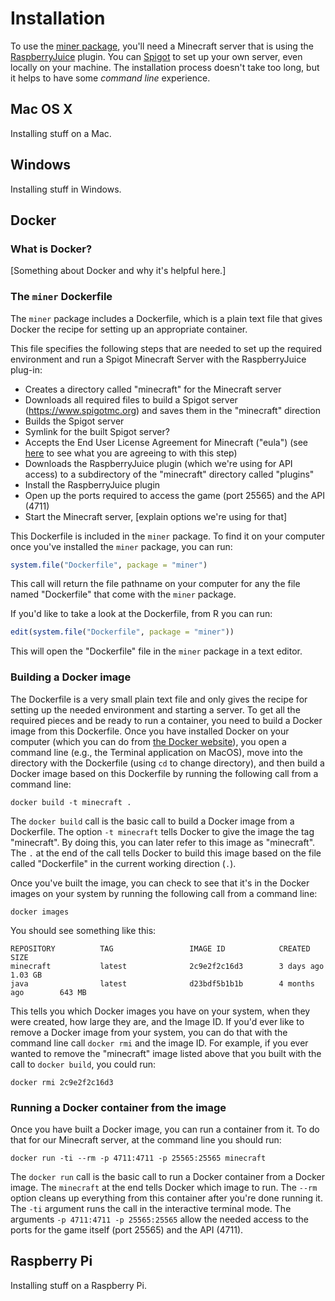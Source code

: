 # Installation

To use the [miner package](https://github.com/ropenscilabs/miner),
you'll need a Minecraft server that is using the
[RaspberryJuice](https://dev.bukkit.org/projects/raspberryjuice)
plugin. You can [Spigot](https://www.spigotmc.org) to set up your own
server, even locally on your machine. The installation process doesn't
take too long, but it helps to have some _command line_ experience.

## Mac OS X

Installing stuff on a Mac.

## Windows

Installing stuff in Windows.

## Docker

### What is Docker?

[Something about Docker and why it's helpful here.]

### The `miner` Dockerfile 

The `miner` package includes a Dockerfile, which is a plain text file that gives Docker the recipe for setting up an appropriate container. 

This file specifies the following steps that are needed to set up the required environment and run a Spigot Minecraft Server with the RaspberryJuice plug-in: 

- Creates a directory called "minecraft" for the Minecraft server
- Downloads all required files to build a Spigot server (https://www.spigotmc.org) and saves them in the "minecraft" direction
- Builds the Spigot server
- Symlink for the built Spigot server?
- Accepts the End User License Agreement for Minecraft ("eula") (see [here](https://account.mojang.com/documents/minecraft_eula) to see what you are agreeing to with this step)
- Downloads the RaspberryJuice plugin (which we're using for API access) to a subdirectory of the "minecraft" directory called "plugins"
- Install the RaspberryJuice plugin
- Open up the ports required to access the game (port 25565) and the API (4711)
- Start the Minecraft server, [explain options we're using for that]

This Dockerfile is included in the `miner` package. To find it on your computer once you've installed the `miner` package, you can run:


```r
system.file("Dockerfile", package = "miner")
```

This call will return the file pathname on your computer for any the file named "Dockerfile" that come with the `miner` package. 

If you'd like to take a look at the Dockerfile, from R you can run: 


```r
edit(system.file("Dockerfile", package = "miner"))
```

This will open the "Dockerfile" file in the `miner` package in a text editor.

### Building a Docker image

The Dockerfile is a very small plain text file and only gives the recipe for setting up the needed environment and starting a server. To get all the required pieces and be ready to run a container, you need to build a Docker image from this Dockerfile. Once you have installed Docker on your computer (which you can do from [the Docker website](https://www.docker.com)), you open a command line (e.g., the Terminal application on MacOS), move into the directory with the Dockerfile (using `cd` to change directory), and then build a Docker image based on this Dockerfile by running the following call from a command line:

```
docker build -t minecraft .
```

The `docker build` call is the basic call to build a Docker image from a Dockerfile. The option `-t minecraft` tells Docker to give the image the tag "minecraft". By doing this, you can later refer to this image as "minecraft". The `.` at the end of the call tells Docker to build this image based on the file called "Dockerfile" in the current working direction (`.`). 

Once you've built the image, you can check to see that it's in the Docker images on your system by running the following call from a command line: 

```
docker images
```

You should see something like this: 

```
REPOSITORY          TAG                 IMAGE ID            CREATED             SIZE
minecraft           latest              2c9e2f2c16d3        3 days ago          1.03 GB
java                latest              d23bdf5b1b1b        4 months ago        643 MB
```

This tells you which Docker images you have on your system, when they were created, how large they are, and the Image ID. If you'd ever like to remove a Docker image from your system, you can do that with the command line call `docker rmi` and the image ID. For example, if you ever wanted to remove the "minecraft" image listed above that you built with the call to `docker build`, you could run: 

```
docker rmi 2c9e2f2c16d3
```

### Running a Docker container from the image

Once you have built a Docker image, you can run a container from it. To do that for our Minecraft server, at the command line you should run:

```
docker run -ti --rm -p 4711:4711 -p 25565:25565 minecraft 
```

The `docker run` call is the basic call to run a Docker container from a Docker image. The `minecraft` at the end tells Docker which image to run. The `--rm` option cleans up everything from this container after you're done running it. The `-ti` argument runs the call in the interactive terminal mode. The arguments `-p 4711:4711 -p 25565:25565` allow the needed access to the ports for the game itself (port 25565) and the API (4711).

## Raspberry Pi

Installing stuff on a Raspberry Pi.
